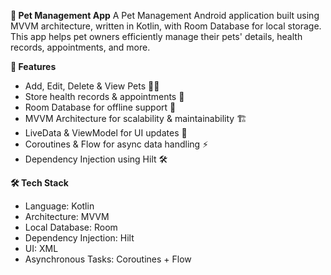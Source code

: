**🐾 Pet Management App**
A Pet Management Android application built using MVVM architecture, written in Kotlin, with Room Database for local storage. This app helps pet owners efficiently manage their pets' details, health records, appointments, and more.

**🚀 Features**
- Add, Edit, Delete & View Pets 🐶🐱
- Store health records & appointments 📅
- Room Database for offline support 💾
- MVVM Architecture for scalability & maintainability 🏗️
- LiveData & ViewModel for UI updates 🔄
- Coroutines & Flow for async data handling ⚡
- Dependency Injection using Hilt 🛠️

**🛠️ Tech Stack**
- Language: Kotlin
- Architecture: MVVM
- Local Database: Room
- Dependency Injection: Hilt
- UI: XML
- Asynchronous Tasks: Coroutines + Flow
